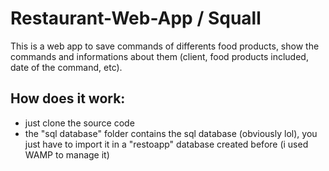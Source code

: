 # Restaurant-Web-App / Squall

This is a web app to save commands of differents food products, show the commands and informations about them (client, food products included, date of the command, etc).

## How does it work:
* just clone the source code
* the "sql database" folder contains the sql database (obviously lol), you just have to import it in a "restoapp" database created before (i used WAMP to manage it)


